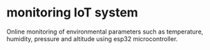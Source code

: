 # monitoring IoT system
Online monitoring of environmental parameters such as temperature, humidity, pressure and
altitude using esp32 microcontroller.
